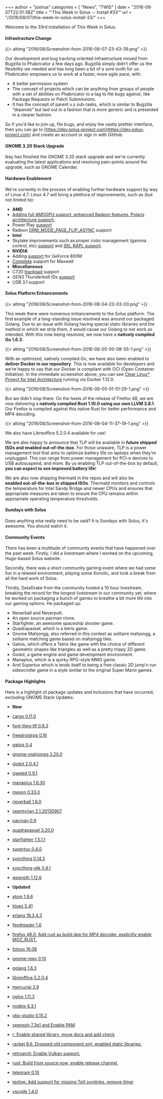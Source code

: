 +++
author = "joshua"
categories = [
"News",
"TWIS"
]
date =  "2016-08-07T22:01:38Z"
title = "'This Week in Solus -- Install #33'"
url = "/2016/08/07/this-week-in-solus-install-33/"
+++

Welcome to the 33rd installation of This Week in Solus. 

#### Infrastructure Change

{{< altimg "2016/08/Screenshot-from-2016-08-07-23-43-39.png" >}}

Our development and bug tracking oriented infrastructure moved from Bugzilla to Phabricator a few days ago. Bugzilla simply didn’t offer us the flexibility we needed and has long been a bit of a sore tooth for us. Phabricator empowers us to work at a 
faster, more agile pace, with:

-  A better permission system
-  The concept of projects which can be anything from groups of people with a set of abilities on Phabricator to a tag to file bugs against, like Package Requests or Patch Submissions.
-  It has the concept of parent v.s sub-tasks, which is similar to Bugzilla “depends” but laid out in a fashion that is more generic and is presented in a clearer fashion.

So if you’d like to join up, file bugs, and enjoy the vastly prettier interface, then you can go to [https://dev.solus-project.com](https://dev.solus-project.com) and create an account or sign in with GitHub.

#### GNOME 3.20 Stack Upgrade

Ikey has finished the GNOME 3.20 stack upgrade and we're currently evaluating the latest applications and resolving pain-points around the upgrade, such as GNOME Calendar.

#### Hardware Enablement

We're currently in the process of enabling further hardware support by way of Linux 4.7. Linux 4.7 will bring a plethora of improvements, such as (but not limited to):

-  **AMD** 
 - [Adding full AMDGPU support, enhanced Radeon features, Polaris architecture support.](https://git.kernel.org/cgit/linux/kernel/git/torvalds/linux.git/commit/?id=a64424d722504926f3375bc4887976e3bfe3a01d)
 - Power Play [support](https://lists.freedesktop.org/archives/dri-devel/2015-November/094230.html)
 - Radeon [DRM_MODE_PAGE_FLIP_ASYNC](https://git.kernel.org/cgit/linux/kernel/git/torvalds/linux.git/commit/?id=c63dd758589b1f7e8398841d1f443f06ebfbcefc) support
-  **Intel** 
 - Skylake improvements such as proper color management (gamma control, etc) [support](https://git.kernel.org/cgit/linux/kernel/git/torvalds/linux.git/commit/?id=82cf435b3134a5f892971b721b34e4c5d249363d) and 
 [SKL RAPL support](https://git.kernel.org/cgit/linux/kernel/git/torvalds/linux.git/commit/?id=dcee75b3b7f025cc6765e6c92ba0a4e59a4d25f4).
-  **NVIDIA** 
 - Adding [support](https://git.kernel.org/cgit/linux/kernel/git/torvalds/linux.git/commit/?id=f9e2029443afc550365864abf760419371cc3bc1) for GeForce 800M
 - [Complete](https://git.kernel.org/cgit/linux/kernel/git/torvalds/linux.git/commit/?id=7d12388a1f4243c2f13e0f84b251b1a4a92f79a3) support for Maxwell
-  **Miscellaneous** 
 - C720 [trackpad](https://git.kernel.org/cgit/linux/kernel/git/torvalds/linux.git/commit/?id=9bd9a90b013c647ed88ed4fa69b664b770924cf0) support
 - GEN3 Thunderbolt IDs [support](https://git.kernel.org/cgit/linux/kernel/git/torvalds/linux.git/commit/?id=1d111406c6d91f4d7f6cc69a43e59546e8010aae)
 - USB 3.1 support

#### Solus Platform Enhancements

{{< altimg "2016/08/Screenshot-from-2016-08-04-23-03-03.png" >}}

This week there were numerous enhancements to the Solus platform. The first example of a long-standing issue resolved was around our packaged Golang. Due to an issue with Golang having special static libraries and the method in which we strip them, 
it would cause our Golang to not work as intended. With this now being resolved, we now have a **natively compiled Go 1.6.3**.

{{< altimg "2016/08/Screenshot-from-2016-08-05-00-08-55-1.png" >}}

With an optimized, natively compiled Go, we have also been enabled to **deliver Docker in our repository**. This is now available for developers and we're happy to say that our Docker is compliant with OCI (Open Container Initiative). In 
the immediate screenshot above, you can see [Clear Linux* Project for Intel Architecture](https://clearlinux.org) running via Docker 1.12.0.

{{< altimg "2016/08/Screenshot-from-2016-08-05-01-51-29-1.png" >}}

But we didn't stop there. On the heels of the release of Firefox 48, we are now delivering a **natively compiled Rust 1.10.0 using our own LLVM 3.8.1**. Our Firefox is compiled against this native Rust for better performance and MP4 decoding.

{{< altimg "2016/08/Screenshot-from-2016-08-04-11-37-19-1.png" >}}

We also have Libreoffice 5.2.0.4 available for use!

We are also happy to announce that TLP will be available in **future shipped ISOs and enabled out-of-the-box**. For those unaware, TLP is a power management tool that aims to optimize battery life on laptops when 
they’re unplugged. This can range from power management for PCI-e devices to USB autosuspend, and more. By us enabling TLP out-of-the-box by default, **you can expect to see improved battery life**!

We are also now shipping thermald in the repos and will also be **enabled out-of-the-box in shipped ISOs**. Thermald monitors and controls the temperature for Intel Sandy Bridge and newer CPUs and ensures that appropriate measures 
are taken to ensure the CPU remains within appropriate operating temperature thresholds.

#### Sundays with Solus

Does anything else really need to be said? It is Sundays with Solus, it's awesome. You should watch it.

#### Community Events

There has been a multitude of community events that have happened over the past week. Firstly, I did a livestream where I worked on the upcoming, Hugo-based Solus website.

Secondly, there was a short community gaming event where we had some fun in a relaxed environment, playing some Xonotic, and took a break from all the hard work of Solus.

Thirdly, DataDrake from the community hosted a 10 hour livestream, breaking the record for the longest livestream in our community yet, where he worked on packaging a bunch of games to breathe a bit more life into our gaming 
options. He packaged up:

- Neverball and Neverputt.
- An open source pacman clone.
- Starfighter, an awesome spaceship shooter game.
- Quadrapassel, which is a tetris game.
- Gnome Mahjongg, also referred in this context as solitaire mahjongg, a solitaire matching game based on mahjongg tiles.
- Galois, which offers a Tetris like game with the choice of different geometric shapes like triangles as well as a pretty trippy 2D game.
- Godot, a game engine and game development environment.
- Manaplus, which is a quirky RPG-style MMO game.
- And Supertux which is lends itself to being a free classic 2D jump'n run sidescroller game in a style similar to the original Super Mario games.

#### Package Highlights

Here is a highlight of package updates and inclusions that have occurred, excluding GNOME Stack Updates:

-  **New** 
 - [cargo 0.11.0](https://git.solus-project.com/packages/cargo/commit/?id=aae5afbb4d837279a2733a172f6f4b8a95d0cf34)
 - [font-tlwg-ttf 0.6.3](https://git.solus-project.com/packages/font-tlwg-ttf/commit/?id=a0bd0b8d7da317faa73e4b78a9a782f50562d820)
 - [freedroidrpg 0.16](https://git.solus-project.com/packages/freedroidrpg/commit/?id=7aa9b9c42bbd03326453e32de2a7e505d0dd5b59)
 - [galois 0.4](https://git.solus-project.com/packages/galois/commit/?id=70c626b599bb13e315a8bee6eec0a7de0212c6fb)
 - [gnome-mahjongg 3.20.0](https://git.solus-project.com/packages/gnome-mahjongg/commit/?id=31f230cce0d85fa1c8c830c325e7effac9aea17c)
 - [godot 2.0.4.1](https://git.solus-project.com/packages/godot/commit/?id=894edc3b6c1ae41bc1a7870503a6c1ac01a49430)
 - [gweled 0.9.1](https://git.solus-project.com/packages/gweled/commit/?id=7d527ccab49f9cc34ea55e0d2f2d6086477b762d)
 - [manaplus 1.6.30](https://git.solus-project.com/packages/manaplus/commit/?id=594c70a69fcd834e53ec43f04bf98d2261450b8d)
 - [meson 0.33.0](https://git.solus-project.com/packages/meson/commit/?id=250d8a63fe4221ddd5dc633b0fa429936b473510)
 - [neverball 1.6.0](https://git.solus-project.com/packages/neverball/commit/?id=ee62bf1b73d5a51e64b87f9b8aa63e02e17785fe)
 - [opentyrian 2.1.20130907](https://git.solus-project.com/packages/opentyrian/commit/?id=520c0ed8eeb2de8b5e1e007debb3310ac6e562bb)
 - [pacman 0.9](https://git.solus-project.com/packages/pacman/commit/?id=2fbdae8770e7fb476b8cfe6fedf21518df852e3f)
 - [quadrapassel 3.20.0](https://git.solus-project.com/packages/quadrapassel/commit/?id=830de9e44efe67f104c296f48694fbc923bd0dcf)
 - [starfighter 1.5.1.1](https://git.solus-project.com/packages/starfighter/commit/?id=e67d7fae5e5369ea68806f2508807d8cf5878a5e)
 - [supertux 0.4.0](https://git.solus-project.com/packages/supertux/commit/?id=da9799132bb1fe419dbff64b67831691aed9d270)
 - [syncthing 0.14.3](https://git.solus-project.com/packages/syncthing/commit/?id=09eba6efefa4497542fd6334d7d553836c9802a4)
 - [syncthing-gtk 0.9.1](https://git.solus-project.com/packages/syncthing-gtk/commit/?id=9921da53ae057f9b7bab4d6ddcf48a05aee1d808)
 - [wesnoth 1.12.6](https://git.solus-project.com/packages/wesnoth/commit/?id=cb6eadac15171144c29a38f06f0d8756407157b5)

-  **Updated** 
 - [atom 1.9.6](https://git.solus-project.com/packages/atom/commit/?id=54a8b0bc4bc962f6711957199186a2d49e7d6987)
 - [bluez 5.41](https://git.solus-project.com/packages/bluez/commit/?id=db1a8de566dcf9a447c9fbe4ba0cfc7b611c63d2)
 - [erlang 18.3.4.3](https://git.solus-project.com/packages/erlang/commit/?id=fc4bdd41395989cdb10c0c251fe94296d87c035f)
 - [feedreader 1.6](https://git.solus-project.com/packages/feedreader/commit/?id=929fd9587fd48a710a83babab0efdbcd47ab905f)
 - [firefox 48.0: Add rust as build dep for MP4 decoder, explicitly enable MOZ_RUST.](https://git.solus-project.com/packages/firefox/commit/?id=84de4354c7fa8f26baacb5d6309a963bf49cea67)
 - [fotoxx 16.08](https://git.solus-project.com/packages/fotoxx/commit/?id=ec8a83e170d3972886735a7e16d1a4c8f99cf071)
 - [gnome-mpv 0.10](https://git.solus-project.com/packages/gnome-mpv/commit/?id=16db387c71874f58aadbad157b02afb2ace88987)
 - [golang 1.6.3](https://git.solus-project.com/packages/golang/commit/?id=fbf692013b4a958650cead95610f62963719029d)
 - [libreoffice 5.2.0.4](https://git.solus-project.com/packages/libreoffice/commit/?id=e87352b51e99411f91b19fb212d7a4f118abc6af)
 - [mercurial 3.9](https://git.solus-project.com/packages/mercurial/commit/?id=b6e780e65b1fa95f3e7d9a3de447db91ead5f5ce)
 - [nginx 1.11.3](https://git.solus-project.com/packages/nginx/commit/?id=a07b000247a4a9231a4616bc05b6afce19f39589)
 - [nodejs 6.3.1](https://git.solus-project.com/packages/nodejs/commit/?id=6d148457bb270b8fa9683412ba0a496b865dd0b4)
 - [obs-studio 0.15.2](https://git.solus-project.com/packages/obs-studio/commit/?id=2682909ba3283504ff41ba96eda8cca420f38bb0)
 - [openssh 7.3p1 and Enable PAM](https://git.solus-project.com/packages/openssh/commit/?id=dc02fef57044735c03869d7b2623c8f7dd606031)
 - [r: Enable shared library, move docs and add check](https://git.solus-project.com/packages/r/commit/?id=2d433bb63f5152b35a0fd95b14c741e93be1ce8e)
 - [racket 6.6. Dropped old component.xml, enabled static libraries.](https://git.solus-project.com/packages/racket/commit/?id=45c515983d1e4597308e72ed35cafb52d1cf39d0)
 - [retroarch: Enable Vulkan support.](https://git.solus-project.com/packages/retroarch/commit/?id=d1f74ebdff98ec9056f9801de48a9c0ab20d4cdd)
 - [rust: Build from source now, enable release channel.](https://git.solus-project.com/packages/rust/commit/?id=b3fe6e60586455d1958e14841352f5eb06bd9d97)
 - [telegram 0.10](https://git.solus-project.com/packages/telegram/commit/?id=2bb395dd5bdc7ec772f4006677fa07aca4ccf539)
 - [texlive: Add support for missing TeX symlinks, remove tlmgr](https://git.solus-project.com/packages/texlive/commit/?id=379f8535464db782a4d0a2877a639de4fbf7685f)
 - [vscode 1.4.0](https://git.solus-project.com/packages/vscode/commit/?id=82798d81630f66b07da383dc0b7edd77c7deea95)
